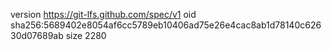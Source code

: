 version https://git-lfs.github.com/spec/v1
oid sha256:5689402e8054af6cc5789eb10406ad75e26e4cac8ab1d78140c62630d07689ab
size 2280
